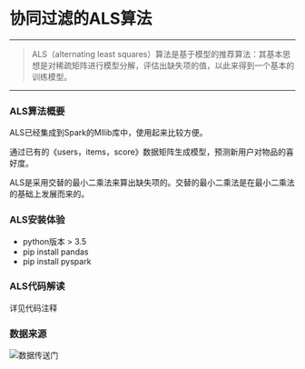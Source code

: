 # 协同过滤的ALS算法

------

> ALS（alternating least squares）算法是基于模型的推荐算法：其基本思想是对稀疏矩阵进行模型分解，评估出缺失项的值，以此来得到一个基本的训练模型。

------
### ALS算法概要

ALS已经集成到Spark的Mllib库中，使用起来比较方便。

通过已有的《users，items，score》数据矩阵生成模型，预测新用户对物品的喜好度。

ALS是采用交替的最小二乘法来算出缺失项的。交替的最小二乘法是在最小二乘法的基础上发展而来的。

### ALS安装体验
* python版本 > 3.5
* pip install pandas
* pip install pyspark

### ALS代码解读

详见代码注释

### 数据来源
![数据传送门](https://grouplens.org/datasets/movielens/100k/)

